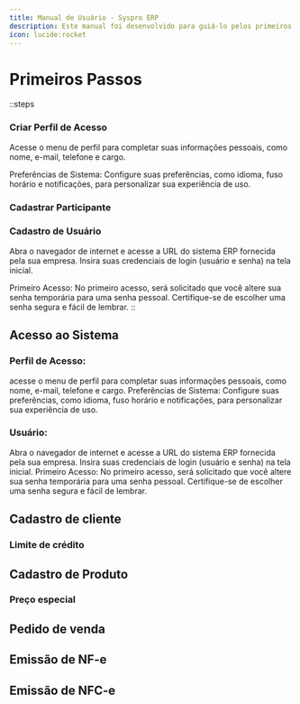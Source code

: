 ```yaml
---
title: Manual de Usuário - Syspro ERP
description: Este manual foi desenvolvido para guiá-lo pelos primeiros passos essenciais para utilizar o sistema de forma eficiente e aproveitar ao máximo suas funcionalidades. Siga estas instruções iniciais para configurar e começar a usar o ERP.
icon: lucide:rocket
---
```


# Primeiros Passos

::steps
  ### Criar Perfil de Acesso

Acesse o menu de perfil para completar suas informações pessoais, como nome, e-mail, telefone e cargo.

Preferências de Sistema: Configure suas preferências, como idioma, fuso horário e notificações, para personalizar sua experiência de uso.


  ### Cadastrar Participante 



  ### Cadastro de Usuário

Abra o navegador de internet e acesse a URL do sistema ERP fornecida pela sua empresa. Insira suas credenciais de login (usuário e senha) na tela inicial. 

Primeiro Acesso: No primeiro acesso, será solicitado que você altere sua senha temporária para uma senha pessoal. Certifique-se de escolher uma senha segura e fácil de lembrar.
::

## Acesso ao Sistema

### Perfil de Acesso: 
acesse o menu de perfil para completar suas informações pessoais, como nome, e-mail, telefone e cargo.
Preferências de Sistema: Configure suas preferências, como idioma, fuso horário e notificações, para personalizar sua experiência de uso.

### Usuário: 
Abra o navegador de internet e acesse a URL do sistema ERP fornecida pela sua empresa. Insira suas credenciais de login (usuário e senha) na tela inicial.
Primeiro Acesso: No primeiro acesso, será solicitado que você altere sua senha temporária para uma senha pessoal. Certifique-se de escolher uma senha segura e fácil de lembrar.

## Cadastro de cliente

### Limite de crédito

## Cadastro de Produto

### Preço especial

## Pedido de venda

## Emissão de NF-e

## Emissão de NFC-e
